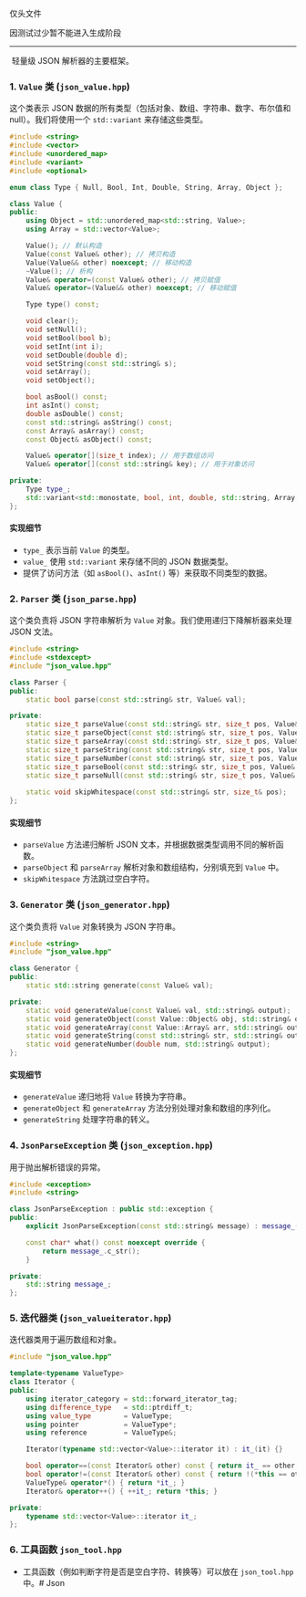 仅头文件

因测试过少暂不能进入生成阶段



---

​	轻量级 JSON 解析器的主要框架。

  ### 1. **`Value` 类** (`json_value.hpp`)

  这个类表示 JSON 数据的所有类型（包括对象、数组、字符串、数字、布尔值和 null）。我们将使用一个 `std::variant` 来存储这些类型。

  ```cpp
  #include <string>
  #include <vector>
  #include <unordered_map>
  #include <variant>
  #include <optional>
  
  enum class Type { Null, Bool, Int, Double, String, Array, Object };
  
  class Value {
  public:
      using Object = std::unordered_map<std::string, Value>;
      using Array = std::vector<Value>;
  
      Value(); // 默认构造
      Value(const Value& other); // 拷贝构造
      Value(Value&& other) noexcept; // 移动构造
      ~Value(); // 析构
      Value& operator=(const Value& other); // 拷贝赋值
      Value& operator=(Value&& other) noexcept; // 移动赋值
  
      Type type() const;
  
      void clear();
      void setNull();
      void setBool(bool b);
      void setInt(int i);
      void setDouble(double d);
      void setString(const std::string& s);
      void setArray();
      void setObject();
  
      bool asBool() const;
      int asInt() const;
      double asDouble() const;
      const std::string& asString() const;
      const Array& asArray() const;
      const Object& asObject() const;
  
      Value& operator[](size_t index); // 用于数组访问
      Value& operator[](const std::string& key); // 用于对象访问
  
  private:
      Type type_;
      std::variant<std::monostate, bool, int, double, std::string, Array, Object> value_;
  };
  ```

  #### 实现细节
  - `type_` 表示当前 `Value` 的类型。
  - `value_` 使用 `std::variant` 来存储不同的 JSON 数据类型。
  - 提供了访问方法（如 `asBool()`、`asInt()` 等）来获取不同类型的数据。

  ### 2. **`Parser` 类** (`json_parse.hpp`)

  这个类负责将 JSON 字符串解析为 `Value` 对象。我们使用递归下降解析器来处理 JSON 文法。

  ```cpp
  #include <string>
  #include <stdexcept>
  #include "json_value.hpp"
  
  class Parser {
  public:
      static bool parse(const std::string& str, Value& val);
  
  private:
      static size_t parseValue(const std::string& str, size_t pos, Value& val);
      static size_t parseObject(const std::string& str, size_t pos, Value& val);
      static size_t parseArray(const std::string& str, size_t pos, Value& val);
      static size_t parseString(const std::string& str, size_t pos, Value& val);
      static size_t parseNumber(const std::string& str, size_t pos, Value& val);
      static size_t parseBool(const std::string& str, size_t pos, Value& val);
      static size_t parseNull(const std::string& str, size_t pos, Value& val);
      
      static void skipWhitespace(const std::string& str, size_t& pos);
  };
  ```

  #### 实现细节
  - `parseValue` 方法递归解析 JSON 文本，并根据数据类型调用不同的解析函数。
  - `parseObject` 和 `parseArray` 解析对象和数组结构，分别填充到 `Value` 中。
  - `skipWhitespace` 方法跳过空白字符。

  ### 3. **`Generator` 类** (`json_generator.hpp`)

  这个类负责将 `Value` 对象转换为 JSON 字符串。

  ```cpp
  #include <string>
  #include "json_value.hpp"
  
  class Generator {
  public:
      static std::string generate(const Value& val);
  
  private:
      static void generateValue(const Value& val, std::string& output);
      static void generateObject(const Value::Object& obj, std::string& output);
      static void generateArray(const Value::Array& arr, std::string& output);
      static void generateString(const std::string& str, std::string& output);
      static void generateNumber(double num, std::string& output);
  };
  ```

  #### 实现细节
  - `generateValue` 递归地将 `Value` 转换为字符串。
  - `generateObject` 和 `generateArray` 方法分别处理对象和数组的序列化。
  - `generateString` 处理字符串的转义。

  ### 4. **`JsonParseException` 类** (`json_exception.hpp`)

  用于抛出解析错误的异常。

  ```cpp
  #include <exception>
  #include <string>
  
  class JsonParseException : public std::exception {
  public:
      explicit JsonParseException(const std::string& message) : message_(message) {}
  
      const char* what() const noexcept override {
          return message_.c_str();
      }
  
  private:
      std::string message_;
  };
  ```

  ### 5. **迭代器类** (`json_valueiterator.hpp`)

  迭代器类用于遍历数组和对象。

  ```cpp
  #include "json_value.hpp"
  
  template<typename ValueType>
  class Iterator {
  public:
      using iterator_category = std::forward_iterator_tag;
      using difference_type   = std::ptrdiff_t;
      using value_type        = ValueType;
      using pointer           = ValueType*;
      using reference         = ValueType&;
  
      Iterator(typename std::vector<Value>::iterator it) : it_(it) {}
  
      bool operator==(const Iterator& other) const { return it_ == other.it_; }
      bool operator!=(const Iterator& other) const { return !(*this == other); }
      ValueType& operator*() { return *it_; }
      Iterator& operator++() { ++it_; return *this; }
  
  private:
      typename std::vector<Value>::iterator it_;
  };
  ```

  ### 6. **工具函数** `json_tool.hpp`

  - 工具函数（例如判断字符是否是空白字符、转换等）可以放在 `json_tool.hpp` 中。#   J s o n 
 
 